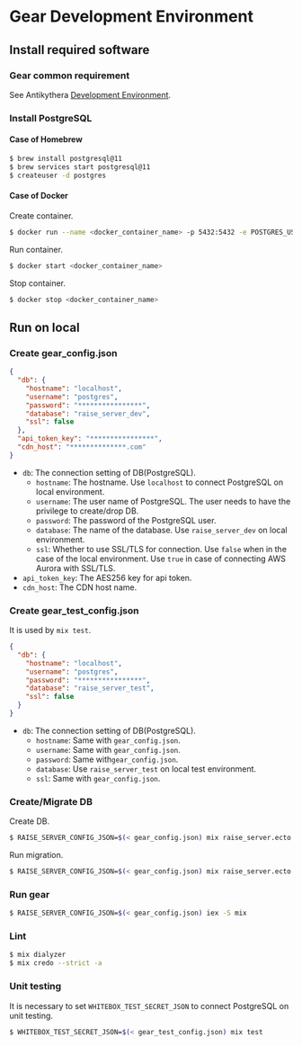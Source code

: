 # Gear Development Environment

## Install required software

### Gear common requirement

See Antikythera [Development Environment](https://hexdocs.pm/antikythera/development_environment.html).

### Install PostgreSQL

#### Case of Homebrew

```bash
$ brew install postgresql@11
$ brew services start postgresql@11
$ createuser -d postgres
```

#### Case of Docker

Create container.
```bash
$ docker run --name <docker_container_name> -p 5432:5432 -e POSTGRES_USER=postgres -e POSTGRES_PASSWORD=<password> -d postgres:11
```

Run container.
```bash
$ docker start <docker_container_name>
```

Stop container.
```bash
$ docker stop <docker_container_name>
```

## Run on local

### Create gear_config.json

```json
{
  "db": {
    "hostname": "localhost",
    "username": "postgres",
    "password": "****************",
    "database": "raise_server_dev",
    "ssl": false
  },
  "api_token_key": "****************",
  "cdn_host": "**************.com"
}
```

- `db`: The connection setting of DB(PostgreSQL).
  - `hostname`: The hostname. Use `localhost` to connect PostgreSQL on local environment.
  - `username`: The user name of PostgreSQL. The user needs to have the privilege to create/drop DB.
  - `password`: The password of the PostgreSQL user.
  - `database`: The name of the database. Use `raise_server_dev` on local environment.
  - `ssl`: Whether to use SSL/TLS for connection. Use `false` when in the case of the local environment. Use `true` in case of connecting AWS Aurora with SSL/TLS.
- `api_token_key`: The AES256 key for api token.
- `cdn_host`: The CDN host name.

### Create gear_test_config.json

It is used by `mix test`.

```json
{
  "db": {
    "hostname": "localhost",
    "username": "postgres",
    "password": "****************",
    "database": "raise_server_test",
    "ssl": false
  }
}
```

- `db`: The connection setting of DB(PostgreSQL).
  - `hostname`: Same with `gear_config.json`.
  - `username`: Same with `gear_config.json`.
  - `password`: Same with`gear_config.json`.
  - `database`: Use `raise_server_test` on local test environment.
  - `ssl`: Same with `gear_config.json`.

### Create/Migrate DB

Create DB.
```bash
$ RAISE_SERVER_CONFIG_JSON=$(< gear_config.json) mix raise_server.ecto.create
```

Run migration.
```bash
$ RAISE_SERVER_CONFIG_JSON=$(< gear_config.json) mix raise_server.ecto.migrate
```

### Run gear

```bash
$ RAISE_SERVER_CONFIG_JSON=$(< gear_config.json) iex -S mix
```

### Lint

```bash
$ mix dialyzer
$ mix credo --strict -a
```

### Unit testing

It is necessary to set `WHITEBOX_TEST_SECRET_JSON` to connect PostgreSQL on unit testing.

```bash
$ WHITEBOX_TEST_SECRET_JSON=$(< gear_test_config.json) mix test
```
